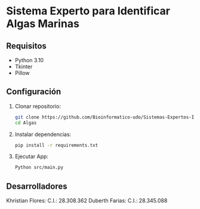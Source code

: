 # Sistema Experto para Identificar Algas Marinas

## Requisitos
- Python 3.10
- Tkinter
- Pillow

## Configuración

1. Clonar repositorio:
   ```bash
   git clone https://github.com/Bioinformatico-udo/Sistemas-Expertos-I2025.git
   cd Algas

2. Instalar dependencias:
   ```bash 
   pip install -r requirements.txt

3. Ejecutar App:
    ```bash
    Python src/main.py

## Desarrolladores

Khristian Flores: C.I.: 28.308.362
Duberth Farias: C.I.: 28.345.088